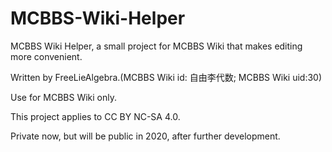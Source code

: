 # MCBBS-Wiki-Helper
MCBBS Wiki Helper, a small project for MCBBS Wiki that makes editing more convenient.

Written by FreeLieAlgebra.(MCBBS Wiki id: 自由李代数; MCBBS Wiki uid:30)


Use for MCBBS Wiki only.

This project applies to CC BY NC-SA 4.0.

Private now, but will be public in 2020, after further development.
